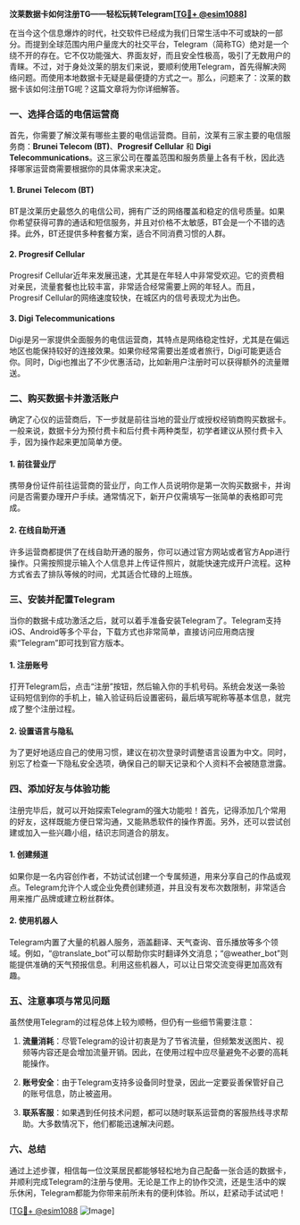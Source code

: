 **汶莱数据卡如何注册TG——轻松玩转Telegram[[TG💪+ @esim1088](https://t.me/s/esim1088)]**

在当今这个信息爆炸的时代，社交软件已经成为我们日常生活中不可或缺的一部分。而提到全球范围内用户量庞大的社交平台，Telegram（简称TG）绝对是一个绕不开的存在。它不仅功能强大、界面友好，而且安全性极高，吸引了无数用户的青睐。不过，对于身处汶莱的朋友们来说，要顺利使用Telegram，首先得解决网络问题。而使用本地数据卡无疑是最便捷的方式之一。那么，问题来了：汶莱的数据卡该如何注册TG呢？这篇文章将为你详细解答。

### 一、选择合适的电信运营商

首先，你需要了解汶莱有哪些主要的电信运营商。目前，汶莱有三家主要的电信服务商：**Brunei Telecom (BT)**、**Progresif Cellular** 和 **Digi Telecommunications**。这三家公司在覆盖范围和服务质量上各有千秋，因此选择哪家运营商需要根据你的具体需求来决定。

#### 1. Brunei Telecom (BT)
BT是汶莱历史最悠久的电信公司，拥有广泛的网络覆盖和稳定的信号质量。如果你希望获得可靠的通话和短信服务，并且对价格不太敏感，BT会是一个不错的选择。此外，BT还提供多种套餐方案，适合不同消费习惯的人群。

#### 2. Progresif Cellular
Progresif Cellular近年来发展迅速，尤其是在年轻人中非常受欢迎。它的资费相对亲民，流量套餐也比较丰富，非常适合经常需要上网的年轻人。而且，Progresif Cellular的网络速度较快，在城区内的信号表现尤为出色。

#### 3. Digi Telecommunications
Digi是另一家提供全面服务的电信运营商，其特点是网络稳定性好，尤其是在偏远地区也能保持较好的连接效果。如果你经常需要出差或者旅行，Digi可能更适合你。同时，Digi也推出了不少优惠活动，比如新用户注册时可以获得额外的流量赠送。

### 二、购买数据卡并激活账户

确定了心仪的运营商后，下一步就是前往当地的营业厅或授权经销商购买数据卡。一般来说，数据卡分为预付费卡和后付费卡两种类型，初学者建议从预付费卡入手，因为操作起来更加简单方便。

#### 1. 前往营业厅
携带身份证件前往运营商的营业厅，向工作人员说明你是第一次购买数据卡，并询问是否需要办理开户手续。通常情况下，新开户仅需填写一张简单的表格即可完成。

#### 2. 在线自助开通
许多运营商都提供了在线自助开通的服务，你可以通过官方网站或者官方App进行操作。只需按照提示输入个人信息并上传证件照片，就能快速完成开户流程。这种方式省去了排队等候的时间，尤其适合忙碌的上班族。

### 三、安装并配置Telegram

当你的数据卡成功激活之后，就可以着手准备安装Telegram了。Telegram支持iOS、Android等多个平台，下载方式也非常简单，直接访问应用商店搜索“Telegram”即可找到官方版本。

#### 1. 注册账号
打开Telegram后，点击“注册”按钮，然后输入你的手机号码。系统会发送一条验证码短信到你的手机上，输入验证码后设置密码，最后填写昵称等基本信息，就完成了整个注册过程。

#### 2. 设置语言与隐私
为了更好地适应自己的使用习惯，建议在初次登录时调整语言设置为中文。同时，别忘了检查一下隐私安全选项，确保自己的聊天记录和个人资料不会被随意泄露。

### 四、添加好友与体验功能

注册完毕后，就可以开始探索Telegram的强大功能啦！首先，记得添加几个常用的好友，这样既能方便日常沟通，又能熟悉软件的操作界面。另外，还可以尝试创建或加入一些兴趣小组，结识志同道合的朋友。

#### 1. 创建频道
如果你是一名内容创作者，不妨试试创建一个专属频道，用来分享自己的作品或观点。Telegram允许个人或企业免费创建频道，并且没有发布次数限制，非常适合用来推广品牌或建立粉丝群体。

#### 2. 使用机器人
Telegram内置了大量的机器人服务，涵盖翻译、天气查询、音乐播放等多个领域。例如，“@translate_bot”可以帮助你实时翻译外文消息；“@weather_bot”则能提供准确的天气预报信息。利用这些机器人，可以让日常交流变得更加高效有趣。

### 五、注意事项与常见问题

虽然使用Telegram的过程总体上较为顺畅，但仍有一些细节需要注意：

1. **流量消耗**：尽管Telegram的设计初衷是为了节省流量，但频繁发送图片、视频等内容还是会增加流量开销。因此，在使用过程中应尽量避免不必要的高耗能操作。
   
2. **账号安全**：由于Telegram支持多设备同时登录，因此一定要妥善保管好自己的账号信息，防止被盗用。

3. **联系客服**：如果遇到任何技术问题，都可以随时联系运营商的客服热线寻求帮助。大多数情况下，他们都能迅速解决问题。

### 六、总结

通过上述步骤，相信每一位汶莱居民都能够轻松地为自己配备一张合适的数据卡，并顺利完成Telegram的注册与使用。无论是工作上的协作交流，还是生活中的娱乐休闲，Telegram都能为你带来前所未有的便利体验。所以，赶紧动手试试吧！

[[TG💪+ @esim1088](https://t.me/s/esim1088) ![Image](https://i.postimg.cc/4NQfJmqS/Snipaste-2025-05-13-00-14-12.png)]